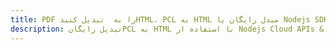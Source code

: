 ---title: PDF را به  تبدیل کنیدHTML، PCL به HTML مبدل رایگان یا Nodejs SDKdescription: تبدیل رایگانPCL به HTML با استفاده از Nodejs Cloud APIs & SDK همچنین اسناد PDF را در Cloud ایجاد، ویرایش و رندر کنید.---